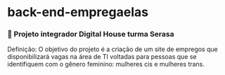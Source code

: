 # back-end-empregaelas

### 🚀 Projeto integrador Digital House turma Serasa

Definição: O objetivo do projeto é a criação de um site de empregos que disponibilizará vagas na área de TI voltadas para pessoas que se identifiquem com o gênero feminino: mulheres cis e mulheres trans.
